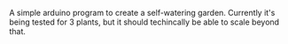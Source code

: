 A simple arduino program to create a self-watering garden. Currently it's being tested for 3 plants, but it should techincally be able to scale beyond that.
